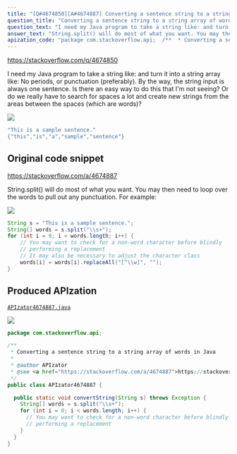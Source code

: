 ```yaml
---
title: "[Q#4674850][A#4674887] Converting a sentence string to a string array of words in Java"
question_title: "Converting a sentence string to a string array of words in Java"
question_text: "I need my Java program to take a string like: and turn it into a string array like: No periods, or punctuation (preferably). By the way, the string input is always one sentence. Is there an easy way to do this that I'm not seeing? Or do we really have to search for spaces a lot and create new strings from the areas between the spaces (which are words)?"
answer_text: "String.split() will do most of what you want. You may then need to loop over the words to pull out any punctuation. For example:"
apization_code: "package com.stackoverflow.api;  /**  * Converting a sentence string to a string array of words in Java  *  * @author APIzator  * @see <a href=\"https://stackoverflow.com/a/4674887\">https://stackoverflow.com/a/4674887</a>  */ public class APIzator4674887 {    public static void convertString(String s) throws Exception {     String[] words = s.split(\"\\\\s+\");     for (int i = 0; i < words.length; i++) {       // You may want to check for a non-word character before blindly       // performing a replacement     }   } }"
---
```


https://stackoverflow.com/q/4674850

I need my Java program to take a string like:
and turn it into a string array like:
No periods, or punctuation (preferably). By the way, the string input is always one sentence.
Is there an easy way to do this that I&#x27;m not seeing? Or do we really have to search for spaces a lot and create new strings from the areas between the spaces (which are words)?


<div class="code-logo"><img src="/stackoverflow.png" /></div>

```java
"This is a sample sentence."
{"this","is","a","sample","sentence"}
```


## Original code snippet

https://stackoverflow.com/a/4674887

String.split() will do most of what you want. You may then need to loop over the words to pull out any punctuation.
For example:

<div class="code-logo"><img src="/stackoverflow.png" /></div>

```java
String s = "This is a sample sentence.";
String[] words = s.split("\\s+");
for (int i = 0; i < words.length; i++) {
    // You may want to check for a non-word character before blindly
    // performing a replacement
    // It may also be necessary to adjust the character class
    words[i] = words[i].replaceAll("[^\\w]", "");
}
```

## Produced APIzation

[`APIzator4674887.java`](https://github.com/pasqualesalza/apization-temp-data/raw/master/search/APIzator4674887.java)

<div class="code-logo"><img src="/apizator.png" /></div>

```java
package com.stackoverflow.api;

/**
 * Converting a sentence string to a string array of words in Java
 *
 * @author APIzator
 * @see <a href="https://stackoverflow.com/a/4674887">https://stackoverflow.com/a/4674887</a>
 */
public class APIzator4674887 {

  public static void convertString(String s) throws Exception {
    String[] words = s.split("\\s+");
    for (int i = 0; i < words.length; i++) {
      // You may want to check for a non-word character before blindly
      // performing a replacement
    }
  }
}

```